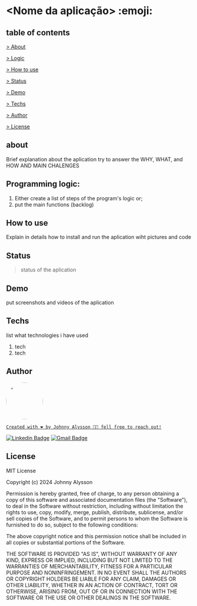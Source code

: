 
# <Nome da aplicação> 	:emoji:

## table of contents

<p align="left">

 <a href ="#about"> > About</a>

 <a href ="#logic"> > Logic</a>
 
 <a href ="#howtouse"> > How to use</a>

 <a href ="#status"> > Status</a>

 <a href = "#demo"> > Demo </a>

 <a href = "#techs"> > Techs </a>

 <a href = "#author"> > Author</a>

 <a href = "#license"> > License </a>

<h2 id=about> about </h2>    

Brief explanation about the aplication try to answer the WHY, WHAT, and HOW 
AND MAIN CHALENGES


<h2 id=logic> Programming logic: </h2>

1. Either create a list of steps of the program's logic or;
2. put the main functions (backlog)

<h2 id=howtouse> How to use </h2>

Explain in details how to install and run the aplication wiht pictures and code

<h2 id=status> Status </h2>

> status of the aplication

<h2 id=demo> Demo </h2>

put screenshots and videos of the aplication

<h2 id=techs> Techs </h2>

list what technologies i have used

1. tech    
2. tech   

<h2 id=author> Author </h2> <!--Padrão não muda-->

 <a href="https://johnnyalysson.github.io/portifolio-web/">
<img style="border-radius: 50%;" src="https://avatars.githubusercontent.com/u/149841185?v=4" width="100px;" alt=""/>
 <br />

    Created with ❤️ by Johnny Alysson 👋🏽 fell free to reach out!
[![Linkedin Badge](https://img.shields.io/badge/-Johnny-blue?style=flat-square&logo=Linkedin&logoColor=white&link=https://www.linkedin.com/in/johnnyalysson)](https://www.linkedin.com/in/johnnyalysson) 
[![Gmail Badge](https://img.shields.io/badge/-johnalysson30@gmail.com-c14438?style=flat-square&logo=Gmail&logoColor=white&link=mailto:johnalysson30@gmail.com)](mailto:johnalysson30@gmail.com)

<h2 id=license> License </h2>

MIT License

Copyright (c) 2024 Johnny Alysson

Permission is hereby granted, free of charge, to any person obtaining a copy
of this software and associated documentation files (the "Software"), to deal
in the Software without restriction, including without limitation the rights
to use, copy, modify, merge, publish, distribute, sublicense, and/or sell
copies of the Software, and to permit persons to whom the Software is
furnished to do so, subject to the following conditions:

The above copyright notice and this permission notice shall be included in all
copies or substantial portions of the Software.

THE SOFTWARE IS PROVIDED "AS IS", WITHOUT WARRANTY OF ANY KIND, EXPRESS OR
IMPLIED, INCLUDING BUT NOT LIMITED TO THE WARRANTIES OF MERCHANTABILITY,
FITNESS FOR A PARTICULAR PURPOSE AND NONINFRINGEMENT. IN NO EVENT SHALL THE
AUTHORS OR COPYRIGHT HOLDERS BE LIABLE FOR ANY CLAIM, DAMAGES OR OTHER
LIABILITY, WHETHER IN AN ACTION OF CONTRACT, TORT OR OTHERWISE, ARISING FROM,
OUT OF OR IN CONNECTION WITH THE SOFTWARE OR THE USE OR OTHER DEALINGS IN THE
SOFTWARE.
